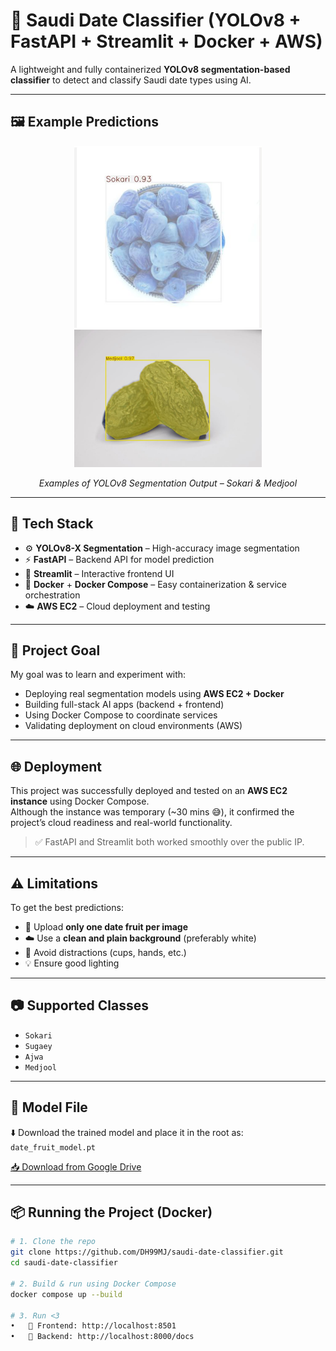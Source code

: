 # 🌴 Saudi Date Classifier (YOLOv8 + FastAPI + Streamlit + Docker + AWS)

A lightweight and fully containerized **YOLOv8 segmentation-based classifier** to detect and classify Saudi date types using AI.

---

## 🖼️ Example Predictions

<p align="center">
  <img src="/static/images/983e6103-05b6-4cbc-be9b-bbcfbe713930.jpg" alt="Sokari Prediction" width="300"/>
  <img src="/static/images/67b083d5-490d-4a71-aada-640f7261aa25.jpg" alt="Medjool Prediction" width="300"/>
</p>

<p align="center">
  <i>Examples of YOLOv8 Segmentation Output – Sokari & Medjool</i>
</p>

---

## 🚀 Tech Stack
- ⚙️ **YOLOv8-X Segmentation** – High-accuracy image segmentation  
- ⚡ **FastAPI** – Backend API for model prediction  
- 🎨 **Streamlit** – Interactive frontend UI  
- 🐳 **Docker** + **Docker Compose** – Easy containerization & service orchestration  
- ☁️ **AWS EC2** – Cloud deployment and testing  

---

## 🎯 Project Goal
My goal was to learn and experiment with:
- Deploying real segmentation models using **AWS EC2 + Docker**
- Building full-stack AI apps (backend + frontend)
- Using Docker Compose to coordinate services
- Validating deployment on cloud environments (AWS)

---

## 🌐 Deployment

This project was successfully deployed and tested on an **AWS EC2 instance** using Docker Compose.  
Although the instance was temporary (~30 mins 😅), it confirmed the project’s cloud readiness and real-world functionality.

> ✅ FastAPI and Streamlit both worked smoothly over the public IP.

---

## ⚠️ Limitations
To get the best predictions:
- 📸 Upload **only one date fruit per image**
- ☁️ Use a **clean and plain background** (preferably white)
- 🚫 Avoid distractions (cups, hands, etc.)
- 💡 Ensure good lighting

---

## 📷 Supported Classes
- `Sokari`  
- `Sugaey`  
- `Ajwa`  
- `Medjool`  

---

## 🔗 Model File

⬇️ Download the trained model and place it in the root as:  
`date_fruit_model.pt`

[📥 Download from Google Drive](https://drive.google.com/file/d/1ZPvdR7CkQm37Ix3xho-aF_kFAoeL9uX8/view)

---

## 📦 Running the Project (Docker)

```bash
# 1. Clone the repo
git clone https://github.com/DH99MJ/saudi-date-classifier.git
cd saudi-date-classifier

# 2. Build & run using Docker Compose
docker compose up --build

# 3. Run <3
•	🎯 Frontend: http://localhost:8501
•	🧠 Backend: http://localhost:8000/docs
